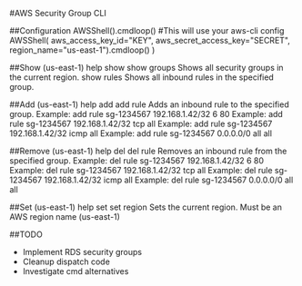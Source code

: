 #AWS Security Group CLI

##Configuration
    AWSShell().cmdloop() #This will use your aws-cli config
    AWSShell(
        aws_access_key_id="KEY",
        aws_secret_access_key="SECRET",
        region_name="us-east-1").cmdloop()
    )

##Show
    (us-east-1) help show
    show groups                             Shows all security groups in the current region.
    show rules <group-id>           Shows all inbound rules in the specified group.

##Add
    (us-east-1) help add
    add rule <group-id> <cidr> <protocol> <port-range>              Adds an inbound rule to the specified group.
    Example: add rule sg-1234567 192.168.1.42/32 6 80
    Example: add rule sg-1234567 192.168.1.42/32 tcp all
    Example: add rule sg-1234567 192.168.1.42/32 icmp all
    Example: add rule sg-1234567 0.0.0.0/0 all all

##Remove
    (us-east-1) help del
    del rule <group-id> <cidr> <protocol> <port-range>              Removes an inbound rule from the specified group.
    Example: del rule sg-1234567 192.168.1.42/32 6 80
    Example: del rule sg-1234567 192.168.1.42/32 tcp all
    Example: del rule sg-1234567 192.168.1.42/32 icmp all
    Example: del rule sg-1234567 0.0.0.0/0 all all

##Set
    (us-east-1) help set
    set region <region>             Sets the current region. Must be an AWS region name
    (us-east-1)

##TODO
- Implement RDS security groups
- Cleanup dispatch code
- Investigate cmd alternatives